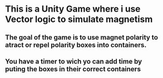 # This is a Unity Game where i use Vector logic to simulate magnetism
## The goal of the game is to use magnet polarity to atract or repel polarity boxes into containers.
## You have a timer to wich yo can add time by puting the boxes in their correct containers
